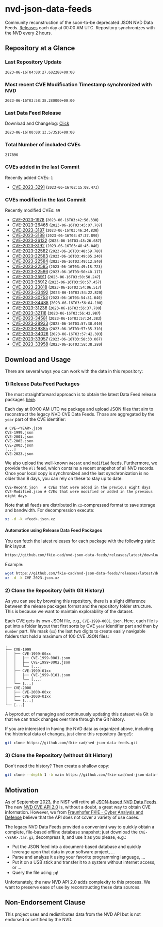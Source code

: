 # nvd-json-data-feeds

Community reconstruction of the soon-to-be deprecated JSON NVD Data Feeds. 
[Releases](https://github.com/fkie-cad/nvd-json-data-feeds/releases/latest) each day at 00:00 AM UTC.
Repository synchronizes with the NVD every 2 hours.

## Repository at a Glance

### Last Repository Update

```plain
2023-06-16T04:00:27.602280+00:00
```

### Most recent CVE Modification Timestamp synchronized with NVD

```plain
2023-06-16T03:58:38.280000+00:00
```

### Last Data Feed Release

Download and Changelog: [Click](https://github.com/fkie-cad/nvd-json-data-feeds/releases/latest)

```plain
2023-06-16T00:00:13.573516+00:00
```

### Total Number of included CVEs

```plain
217896
```

### CVEs added in the last Commit

Recently added CVEs: `1`

* [CVE-2023-3291](CVE-2023/CVE-2023-32xx/CVE-2023-3291.json) (`2023-06-16T02:15:08.473`)


### CVEs modified in the last Commit

Recently modified CVEs: `59`

* [CVE-2023-1978](CVE-2023/CVE-2023-19xx/CVE-2023-1978.json) (`2023-06-16T03:42:56.330`)
* [CVE-2023-26465](CVE-2023/CVE-2023-264xx/CVE-2023-26465.json) (`2023-06-16T03:45:07.707`)
* [CVE-2023-3187](CVE-2023/CVE-2023-31xx/CVE-2023-3187.json) (`2023-06-16T03:46:24.830`)
* [CVE-2023-3188](CVE-2023/CVE-2023-31xx/CVE-2023-3188.json) (`2023-06-16T03:47:37.890`)
* [CVE-2023-26132](CVE-2023/CVE-2023-261xx/CVE-2023-26132.json) (`2023-06-16T03:48:26.687`)
* [CVE-2023-3192](CVE-2023/CVE-2023-31xx/CVE-2023-3192.json) (`2023-06-16T03:48:45.040`)
* [CVE-2023-22582](CVE-2023/CVE-2023-225xx/CVE-2023-22582.json) (`2023-06-16T03:48:59.780`)
* [CVE-2023-22583](CVE-2023/CVE-2023-225xx/CVE-2023-22583.json) (`2023-06-16T03:49:05.240`)
* [CVE-2023-22584](CVE-2023/CVE-2023-225xx/CVE-2023-22584.json) (`2023-06-16T03:49:12.840`)
* [CVE-2023-22585](CVE-2023/CVE-2023-225xx/CVE-2023-22585.json) (`2023-06-16T03:49:18.723`)
* [CVE-2023-22586](CVE-2023/CVE-2023-225xx/CVE-2023-22586.json) (`2023-06-16T03:50:40.117`)
* [CVE-2023-25911](CVE-2023/CVE-2023-259xx/CVE-2023-25911.json) (`2023-06-16T03:50:50.247`)
* [CVE-2023-25912](CVE-2023/CVE-2023-259xx/CVE-2023-25912.json) (`2023-06-16T03:50:57.457`)
* [CVE-2023-23818](CVE-2023/CVE-2023-238xx/CVE-2023-23818.json) (`2023-06-16T03:54:06.517`)
* [CVE-2023-33492](CVE-2023/CVE-2023-334xx/CVE-2023-33492.json) (`2023-06-16T03:54:22.820`)
* [CVE-2023-30753](CVE-2023/CVE-2023-307xx/CVE-2023-30753.json) (`2023-06-16T03:54:31.040`)
* [CVE-2023-34488](CVE-2023/CVE-2023-344xx/CVE-2023-34488.json) (`2023-06-16T03:56:04.100`)
* [CVE-2023-31236](CVE-2023/CVE-2023-312xx/CVE-2023-31236.json) (`2023-06-16T03:56:37.700`)
* [CVE-2023-32118](CVE-2023/CVE-2023-321xx/CVE-2023-32118.json) (`2023-06-16T03:56:42.987`)
* [CVE-2023-34581](CVE-2023/CVE-2023-345xx/CVE-2023-34581.json) (`2023-06-16T03:57:24.383`)
* [CVE-2023-28933](CVE-2023/CVE-2023-289xx/CVE-2023-28933.json) (`2023-06-16T03:57:30.010`)
* [CVE-2023-29385](CVE-2023/CVE-2023-293xx/CVE-2023-29385.json) (`2023-06-16T03:57:35.310`)
* [CVE-2023-34026](CVE-2023/CVE-2023-340xx/CVE-2023-34026.json) (`2023-06-16T03:57:42.393`)
* [CVE-2023-33957](CVE-2023/CVE-2023-339xx/CVE-2023-33957.json) (`2023-06-16T03:58:33.067`)
* [CVE-2023-33958](CVE-2023/CVE-2023-339xx/CVE-2023-33958.json) (`2023-06-16T03:58:38.280`)


## Download and Usage

There are several ways you can work with the data in this repository:

### 1) Release Data Feed Packages

The most straightforward approach is to obtain the latest Data Feed release packages [here](https://github.com/fkie-cad/nvd-json-data-feeds/releases/latest).

Each day at 00:00 AM UTC we package and upload JSON files that aim to reconstruct the legacy NVD CVE Data Feeds.
Those are aggregated by the `year` part of the CVE identifier:

```
# CVE-<YEAR>.json
CVE-1999.json
CVE-2001.json
CVE-2002.json
CVE-2003.json
[...]
CVE-2023.json
```

We also upload the well-known `Recent` and `Modified` feeds.
Furthermore, we provide the `All` feed, which contains a recent snapshot of all NVD records.
Once your local copy is synchronized and the last synchronization is no older than 8 days, you can rely on these to stay up to date:

```plain
CVE-Recent.json   # CVEs that were added in the previous eight days
CVE-Modified.json # CVEs that were modified or added in the previous eight days
```

Note that all feeds are distributed in `xz`-compressed format to save storage and bandwidth.
For decompression execute:

```sh
xz -d -k <feed>.json.xz
```


#### Automation using Release Data Feed Packages

You can fetch the latest releases for each package with the following static link layout:

```sh
https://github.com/fkie-cad/nvd-json-data-feeds/releases/latest/download/CVE-<YEAR>.json.xz
```

Example:

```sh
wget https://github.com/fkie-cad/nvd-json-data-feeds/releases/latest/download/CVE-2023.json.xz
xz -d -k CVE-2023.json.xz
```

### 2) Clone the Repository (with Git History)

As you can see by browsing this repository, there is a slight difference between the release packages format and the repository folder structure.
This is because we want to maintain explorability of the dataset.

Each CVE gets its own JSON file, e.g., `CVE-1999-0001.json`.
Here, each file is put into a folder layout that first sorts by CVE `year` identifier part and then by `number` part.
We mask (`xx`) the last two digits to create easily navigable folders that hold a maximum of 100 CVE JSON files:

```plain
.
├── CVE-1999
│   ├── CVE-1999-00xx
│   │   ├── CVE-1999-0001.json
│   │   ├── CVE-1999-0002.json
│   │   └── [...]
│   ├── CVE-1999-01xx
│   │   ├── CVE-1999-0101.json
│   │   └── [...]
│   └── [...]
├── CVE-2000
│   ├── CVE-2000-00xx
│   ├── CVE-2000-01xx
│   └── [...]
└── [...]
```

A byproduct of managing and continuously updating this dataset via Git is that we can track changes over time through the Git history.

If you are interested in having the NVD data as organized above, including the historical data of changes, just clone this repository (large!):

```sh
git clone https://github.com/fkie-cad/nvd-json-data-feeds.git
```

### 3) Clone the Repository (without Git History)

Don't need the history? Then create a shallow copy:

```sh
git clone --depth 1 -b main https://github.com/fkie-cad/nvd-json-data-feeds.git
```

## Motivation

As of September 2023, the NIST will retire all [JSON-based NVD Data Feeds](https://nvd.nist.gov/vuln/data-feeds#divRetirementBanner-1).
The new [NVD CVE API 2.0](https://nvd.nist.gov/developers/vulnerabilities) is, without a doubt, a great way to obtain CVE information.
However, we from [Fraunhofer FKIE - Cyber Analysis and Defense](https://www.fkie.fraunhofer.de/en/departments/cad.html) believe that the API does not cover a variety of use cases.

The legacy NVD Data Feeds provided a convenient way to quickly obtain a complete, file-based offline database snapshot; just download the `CVE-<YEAR>.tar.gz`, decompress it, and use it as you please, e.g.:

* Put the JSON feed into a document-based database and quickly leverage upon that data in your software project, ...
* Parse and analyze it using your favorite programming language, ...
* Put it on a USB stick and transfer it to a system without internet access, or ...
* Query the file using `jq`!

Unfortunately, the new NVD API 2.0 adds complexity to this process.
We want to preserve ease of use by reconstructing these data sources.

## Non-Endorsement Clause

This project uses and redistributes data from the NVD API but is not endorsed or certified by the NVD.